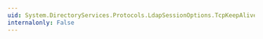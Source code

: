 ```yaml
---
uid: System.DirectoryServices.Protocols.LdapSessionOptions.TcpKeepAlive
internalonly: False
---
```

